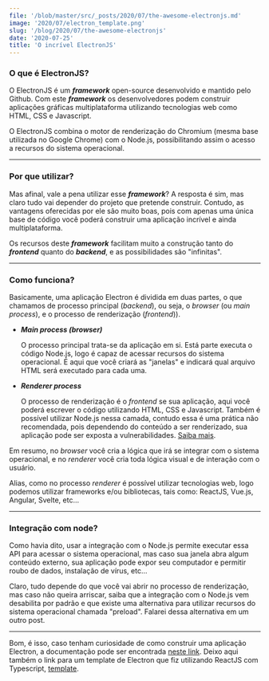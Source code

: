 ```yaml
---
file: '/blob/master/src/_posts/2020/07/the-awesome-electronjs.md'
image: '2020/07/electron_template.png'
slug: '/blog/2020/07/the-awesome-electronjs'
date: '2020-07-25'
title: 'O incrível ElectronJS'
---
```


### O que é ElectronJS?

O ElectronJS é um **_framework_** open-source desenvolvido e mantido pelo Github. Com este **_framework_** os desenvolvedores podem construir aplicações gráficas multiplataforma utilizando tecnologias web como HTML, CSS e Javascript.

O ElectronJS combina o motor de renderização do Chromium (mesma base utilizada no Google Chrome) com o Node.js, possibilitando assim o acesso a recursos do sistema operacional.

---

### Por que utilizar?

Mas afinal, vale a pena utilizar esse **_framework_**? A resposta é sim, mas claro tudo vai depender do projeto que pretende construir. Contudo, as vantagens oferecidas por ele são muito boas, pois com apenas uma única base de código você poderá construir uma aplicação incrível e ainda multiplataforma.

Os recursos deste **_framework_** facilitam muito a construção tanto do **_frontend_** quanto do **_backend_**, e as possibilidades são "infinitas".

---

### Como funciona?

Basicamente, uma aplicação Electron é dividida em duas partes, o que chamamos de processo principal (_backend_), ou seja, o _browser_ (ou _main process_), e o processo de renderização (_frontend_)).

- **_Main process (browser)_**

  O processo principal trata-se da aplicação em si. Está parte executa o código Node.js, logo é capaz de acessar recursos do sistema operacional. É aqui que você criará as "janelas" e indicará qual arquivo HTML será executado para cada uma.

- **_Renderer process_**

  O processo de renderização é o _frontend_ se sua aplicação, aqui você poderá escrever o código utilizando HTML, CSS e Javascript. Também é possível utilizar Node.js nessa camada, contudo essa é uma prática não recomendada, pois dependendo do conteúdo a ser renderizado, sua aplicação pode ser exposta a vulnerabilidades. [Saiba mais](https://www.electronjs.org/docs/tutorial/security#isolation-for-untrusted-content).

Em resumo, no _browser_ você cria a lógica que irá se integrar com o sistema operacional, e no _renderer_ você cria toda lógica visual e de interação com o usuário.

Alias, como no processo _renderer_ é possível utilizar tecnologias web, logo podemos utilizar frameworks e/ou bibliotecas, tais como: ReactJS, Vue.js, Angular, Svelte, etc...

---

### Integração com node?

Como havia dito, usar a integração com o Node.js permite executar essa API para acessar o sistema operacional, mas caso sua janela abra algum conteúdo externo, sua aplicação pode expor seu computador e permitir roubo de dados, instalação de vírus, etc...

Claro, tudo depende do que você vai abrir no processo de renderização, mas caso não queira arriscar, saiba que a integração com o Node.js vem desabilita por padrão e que existe uma alternativa para utilizar recursos do sistema operacional chamada "preload". Falarei dessa alternativa em um outro post.

---

Bom, é isso, caso tenham curiosidade de como construir uma aplicação Electron, a documentação pode ser encontrada [neste link](https://www.electronjs.org/docs). Deixo aqui também o link para um template de Electron que fiz utilizando ReactJS com Typescript, [template](https://github.com/chsjr1996/electron-reactjs-template).
